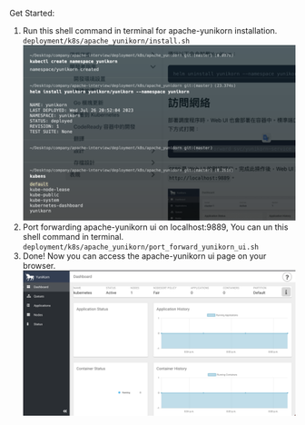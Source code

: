 Get Started:
1. Run this shell command in terminal for apache-yunikorn installation. `deployment/k8s/apache_yunikorn/install.sh`
   ![image](../../../doc/img/installed_result.png)
2. Port forwarding apache-yunikorn ui on localhost:9889, You can un this shell command in terminal. `deployment/k8s/apache_yunikorn/port_forward_yunikorn_ui.sh`
3. Done! Now you can access the apache-yunikorn ui page on your browser.
   ![image](../../../doc/img/apache_yunikorn_ui.png)
